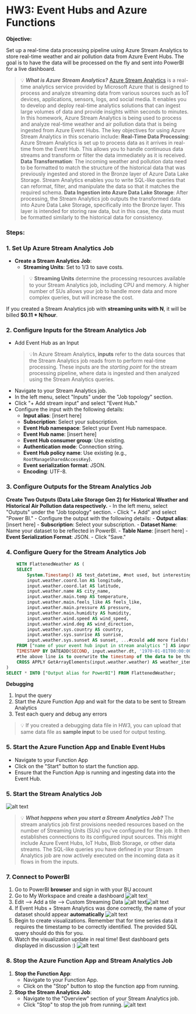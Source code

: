 # HW3: Event Hubs and Azure Functions

**Objective:**

Set up a real-time data processing pipeline using Azure Stream Analytics to store real-time weather and air pollution data from Azure Event Hubs. The goal is to have the data will be processed on the fly and sent into PowerBI for a live dashboard.

>💡 ***What is Azure Stream Analytics?***
[Azure Stream Analytics](https://learn.microsoft.com/en-us/azure/stream-analytics/) is a real-time analytics service provided by Microsoft Azure that is designed to process and analyze streaming data from various sources such as IoT devices, applications, sensors, logs, and social media. It enables you to develop and deploy real-time analytics solutions that can ingest large volumes of data and provide insights within seconds to minutes. In this homework, Azure Stream Analytics is being used to process and analyze real-time weather and air pollution data that is being ingested from Azure Event Hubs. The key objectives for using Azure Stream Analytics in this scenario include:
**Real-Time Data Processing**: Azure Stream Analytics is set up to process data as it arrives in real-time from the Event Hub. This allows you to handle continuous data streams and transform or filter the data immediately as it is received.
**Data Transformation**: The incoming weather and pollution data need to be formatted to match the structure of the historical data that was previously ingested and stored in the Bronze layer of Azure Data Lake Storage. Stream Analytics enables you to write SQL-like queries that can reformat, filter, and manipulate the data so that it matches the required schema.
**Data Ingestion into Azure Data Lake Storage**: After processing, the Stream Analytics job outputs the transformed data into Azure Data Lake Storage, specifically into the Bronze layer. This layer is intended for storing raw data, but in this case, the data must be formatted similarly to the historical data for consistency.

### Steps:

### 1. Set Up Azure Stream Analytics Job

- **Create a Stream Analytics Job**:
    - **Streaming Units**: Set to 1/3 to save costs.
    >💡 **Streaming Units** determine the processing resources available to your Stream Analytics job, including CPU and memory. A higher number of SUs allows your job to handle more data and more complex queries, but will increase the cost.

If you created a Stream Analytics job with **streaming units with N**, it will be billed **$0.11 * N/hour**.

### 2. Configure Inputs for the Stream Analytics Job
- Add Event Hub as an Input
    >💡In Azure Stream Analytics, **inputs** refer to the data sources that the Stream Analytics job reads from to perform real-time processing. These inputs are the *starting point* for the stream processing pipeline, where data is ingested and then analyzed using the Stream Analytics queries.
- Navigate to your Stream Analytics job.
- In the left menu, select "Inputs" under the "Job topology" section.
- Click "+ Add stream input" and select "Event Hub."
- Configure the input with the following details:
    - **Input alias**: [insert here]
    - **Subscription**: Select your subscription.
    - **Event Hub namespace**: Select your Event Hub namespace.
    - **Event Hub name**: [insert here]
    - **Event Hub consumer group**: Use existing.
    - **Authentication mode**: Connection string.
    - **Event Hub policy name**: Use existing (e.g., `RootManageSharedAccessKey`).
    - **Event serialization format**: JSON.
    - **Encoding**: UTF-8.


### 3. Configure Outputs for the Stream Analytics Job
**Create Two Outputs (Data Lake Storage Gen 2) for Historical Weather and Historical Air Pollution data respectively.**
    - In the left menu, select "Outputs" under the "Job topology" section.
    - Click "+ Add" and select "Power BI."
    - Configure the output with the following details:
        - **Output alias**: [insert here]
        - **Subscription**: Select your subscription.
        - **Dataset Name**: Name your dataset to be reflected in PowerBI.
        - **Table Name**: [insert here]
        - **Event Serialization Format**: JSON.
    - Click "Save."

### 4. Configure Query for the Stream Analytics Job
```sql
    WITH FlattenedWeather AS (
    SELECT
        System.Timestamp() AS test_datetime, #not used, but interesting to compare
        input.weather.coord.lon AS longitude,
        input.weather.coord.lat AS latitude,
        input.weather.name AS city_name,
        input.weather.main.temp AS temperature,
        input.weather.main.feels_like AS feels_like,
        input.weather.main.pressure AS pressure,
        input.weather.main.humidity AS humidity,
        input.weather.wind.speed AS wind_speed,
        input.weather.wind.deg AS wind_direction,
        input.weather.sys.country AS country,
        input.weather.sys.sunrise AS sunrise,
        input.weather.sys.sunset AS sunset, ...#could add more fields!
    FROM ["name of your event hub input in stream analytics "] AS input
    TIMESTAMP BY DATEADD(SECOND, input.weather.dt, '1970-01-01T00:00:00Z') 
    #the above line is to overwrite the timestamp of the data to be that of the API instead of the Azure system
    CROSS APPLY GetArrayElements(input.weather.weather) AS weather_item
)
SELECT * INTO ["Output alias for PowerBI"] FROM FlattenedWeather;
```

**Debugging**
1. Input the query
2. Start the Azure Function App and wait for the data to be sent to Stream Analytics
3. Test each query and debug any errors

>💡 If you created a debugging data file in HW3, you can upload that same data file as **sample input** to be used for output testing.

### 5. Start the Azure Function App and Enable Event Hubs
- Navigate to your Function App 
- Click on the "Start" button to start the function app.
- Ensure that the Function App is running and ingesting data into the Event Hub.

### 5. Start the Stream Analytics Job
![alt text](images/image.png)
>💡 ***What happens when you start a Stream Analytics Job?***
The stream analytics job first provisions needed resources based on the number of Streaming Units (SUs) you've configured for the job.
It then establishes connections to its configured input sources. This might include Azure Event Hubs, IoT Hubs, Blob Storage, or other data streams.
The SQL-like queries you have defined in your Stream Analytics job are now actively executed on the incoming data as it flows in from the inputs.

### 7. Connect to PowerBI
1. Go to PowerBI **browser** and sign in with your BU account
2. Go to My Workspace and create a dashboard
![alt text](images/image-2.png)
3. Edit --> Add a tile --> Custom Streaming Data
![alt text](images/image-3.png)![alt text](images/image-4.png)
4. If Event Hubs + Stream Analytics was done correctly, the name of your dataset should appear **automatically**
![alt text](images/image-5.png)
5. Begin to create visualizations. Remember that for time series data it requires the timestamp to be correctly identified. The provided SQL query should do this for you.
6. Watch the visualization update in real time! Best dashboard gets displayed in discussion :) 
![alt text](images/image-6.png)


### 8. Stop the Azure Function App and Stream Analytics Job

1. **Stop the Function App**:
    - Navigate to your Function App.
    - Click on the "Stop" button to stop the function app from running.
2. **Stop the Stream Analytics Job**:
    - Navigate to the "Overview" section of your Stream Analytics job.
    - Click "Stop" to stop the job from running.
    ![alt text](image-1.png)